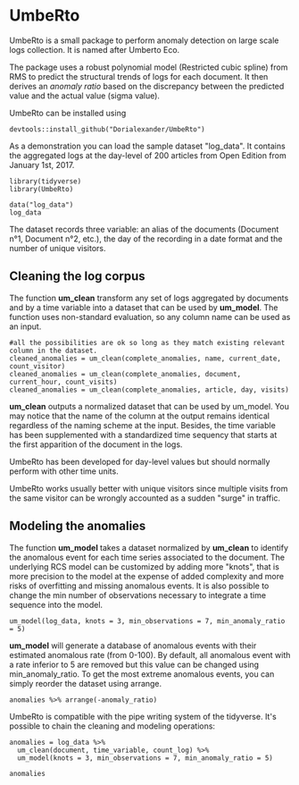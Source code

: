 # UmbeRto
UmbeRto is a small package to perform anomaly detection on large scale logs collection. It is named after Umberto Eco.

The package uses a robust polynomial model (Restricted cubic spline) from RMS to predict the structural trends of logs for each document. It then derives an *anomaly ratio* based on the discrepancy between the predicted value and the actual value (sigma value).  

UmbeRto can be installed using 

```
devtools::install_github("Dorialexander/UmbeRto")
```

As a demonstration you can load the sample dataset "log_data". It contains the aggregated logs at the day-level of 200 articles from Open Edition from January 1st, 2017.

```{r}
library(tidyverse)
library(UmbeRto)

data("log_data")
log_data
```

The dataset records three variable: an alias of the documents (Document n°1, Document n°2, etc.), the day of the recording in a date format and the number of unique visitors.

## Cleaning the log corpus

The function **um_clean** transform any set of logs aggregated by documents and by a time variable into a dataset that can be used by **um_model**. The function uses non-standard evaluation, so any column name can be used as an input.

```
#all the possibilities are ok so long as they match existing relevant column in the dataset.
cleaned_anomalies = um_clean(complete_anomalies, name, current_date, count_visitor)
cleaned_anomalies = um_clean(complete_anomalies, document, current_hour, count_visits)
cleaned_anomalies = um_clean(complete_anomalies, article, day, visits)
```

**um_clean** outputs a normalized dataset that can be used by um_model. You may notice that the name of the column at the output remains identical regardless of the naming scheme at the input. Besides, the time variable has been supplemented with a standardized time sequency that starts at the first apparition of the document in the logs.

UmbeRto has been developed for day-level values but should normally perform with other time units.

UmbeRto works usually better with unique visitors since multiple visits from the same visitor can be wrongly accounted as a sudden "surge" in traffic.

## Modeling the anomalies

The function **um_model** takes a dataset normalized by **um_clean** to identify the anomalous event for each time series associated to the document. The underlying RCS model can be customized by adding more "knots", that is more precision to the model at the expense of added complexity and more risks of overfitting and missing anomalous events. It is also possible to change the min number of observations necessary to integrate a time sequence into the model.

```
um_model(log_data, knots = 3, min_observations = 7, min_anomaly_ratio = 5)
```

**um_model** will generate a database of anomalous events with their estimated anomalous rate (from 0-100). By default, all anomalous event with a rate inferior to 5 are removed but this value can be changed using min_anomaly_ratio. To get the most extreme anomalous events, you can simply reorder the dataset using arrange.

```{r}
anomalies %>% arrange(-anomaly_ratio)
```

UmbeRto is compatible with the pipe writing system of the tidyverse. It's possible to chain the cleaning and modeling operations:

```{r}
anomalies = log_data %>%
  um_clean(document, time_variable, count_log) %>%
  um_model(knots = 3, min_observations = 7, min_anomaly_ratio = 5)

anomalies
```
